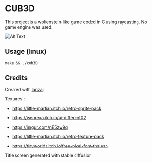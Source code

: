 # CUB3D

This project is a wolfenstein-like game coded in C using raycasting. No game engine was used.

![Alt Text](./readme/game.gif)

## Usage (linux)

```console
make && ./cub3D
```

## Credits

Created with [lanzaj](https://github.com/lanzaj)

Textures :
- https://little-martian.itch.io/retro-sprite-pack

- https://wenrexa.itch.io/ui-different02

- https://imgur.com/nE5zw9q

- https://little-martian.itch.io/retro-texture-pack

- https://tinyworlds.itch.io/free-pixel-font-thaleah

Title screen generated with stable diffusion.
